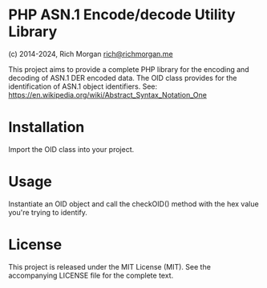 PHP ASN.1 Encode/decode Utility Library
================
(c) 2014-2024, Rich Morgan <rich@richmorgan.me>

This project aims to provide a complete PHP library for the encoding and decoding of ASN.1 DER encoded data.  The OID class provides for the identification of ASN.1 object identifiers.  See: https://en.wikipedia.org/wiki/Abstract_Syntax_Notation_One

Installation
============
Import the OID class into your project.

Usage
=====
Instantiate an OID object and call the checkOID() method with the hex value you're trying to identify.

License
=======
This project is released under the MIT License (MIT).  See the accompanying LICENSE file for the complete text.
